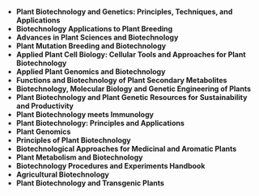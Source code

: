 <ul>
 <li><b><a target="_blank" href="https://github.com/manjunath5496/Plant-Biotechnology-Books/blob/master/pib(1).pdf" style="text-decoration:none;">Plant Biotechnology and Genetics: Principles, Techniques, and Applications</a></b></li>
  
<li><b><a target="_blank" href="https://github.com/manjunath5496/Plant-Biotechnology-Books/blob/master/pib(2).pdf" style="text-decoration:none;">Biotechnology Applications to Plant Breeding</a></b></li>  
  
<li><b><a target="_blank" href="https://github.com/manjunath5496/Plant-Biotechnology-Books/blob/master/pib(3).pdf" style="text-decoration:none;">Advances in Plant Sciences and Biotechnology</a></b></li>
                               
 <li><b><a target="_blank" href="https://github.com/manjunath5496/Plant-Biotechnology-Books/blob/master/pib(4).pdf" style="text-decoration:none;">Plant Mutation Breeding and Biotechnology</a></b></li> 
 
  <li><b><a target="_blank" href="https://github.com/manjunath5496/Plant-Biotechnology-Books/blob/master/pib(5).pdf" style="text-decoration:none;">Applied Plant Cell Biology: Cellular Tools and Approaches for Plant Biotechnology</a></b></li>   

 <li><b><a target="_blank" href="https://github.com/manjunath5496/Plant-Biotechnology-Books/blob/master/pib(6).pdf" style="text-decoration:none;">Applied Plant Genomics and Biotechnology</a></b></li>
                <li><b><a target="_blank" href="https://github.com/manjunath5496/Plant-Biotechnology-Books/blob/master/pib(7).pdf" style="text-decoration:none;">Functions and Biotechnology of Plant Secondary Metabolites</a></b></li>  
         <li><b><a target="_blank" href="https://github.com/manjunath5496/Plant-Biotechnology-Books/blob/master/pib(8).pdf" style="text-decoration:none;">Biotechnology, Molecular Biology and Genetic Engineering of Plants </a></b></li>                 
 <li><b><a target="_blank" href="https://github.com/manjunath5496/Plant-Biotechnology-Books/blob/master/pib(9).pdf" style="text-decoration:none;">Plant Biotechnology and Plant Genetic Resources for Sustainability and Productivity </a></b></li>                              

 <li><b><a target="_blank" href="https://github.com/manjunath5496/Plant-Biotechnology-Books/blob/master/pib(10).pdf" style="text-decoration:none;">Plant Biotechnology meets Immunology</a></b></li>
                
 <li><b><a target="_blank" href="https://github.com/manjunath5496/Plant-Biotechnology-Books/blob/master/pib(11).pdf" style="text-decoration:none;"> Plant Biotechnology: Principles and Applications  </a></b></li>                              
<li><b><a target="_blank" href="https://github.com/manjunath5496/Plant-Biotechnology-Books/blob/master/pib(12).pdf" style="text-decoration:none;">Plant Genomics </a></b></li>

  <li><b><a target="_blank" href="https://github.com/manjunath5496/Plant-Biotechnology-Books/blob/master/pib(14).pdf" style="text-decoration:none;">Principles of Plant Biotechnology</a></b></li>
                <li><b><a target="_blank" href="https://github.com/manjunath5496/Plant-Biotechnology-Books/blob/master/pib(15).pdf" style="text-decoration:none;">Biotechnological Approaches for Medicinal and Aromatic Plants</a></b></li>  
         <li><b><a target="_blank" href="https://github.com/manjunath5496/Plant-Biotechnology-Books/blob/master/pib(16).pdf" style="text-decoration:none;">Plant Metabolism and Biotechnology </a></b></li>                 
 <li><b><a target="_blank" href="https://github.com/manjunath5496/Plant-Biotechnology-Books/blob/master/pib(17).pdf" style="text-decoration:none;"> Biotechnology Procedures and Experiments Handbook </a></b></li>                              

 <li><b><a target="_blank" href="https://github.com/manjunath5496/Plant-Biotechnology-Books/blob/master/pib(18).pdf" style="text-decoration:none;"> Agricultural Biotechnology</a></b></li>
                
 <li><b><a target="_blank" href="https://github.com/manjunath5496/Plant-Biotechnology-Books/blob/master/pib(19).pdf" style="text-decoration:none;"> Plant Biotechnology and Transgenic Plants  </a></b></li>                              

</ul>
